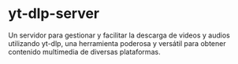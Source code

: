 # yt-dlp-server
Un servidor para gestionar y facilitar la descarga de videos y audios utilizando yt-dlp, una herramienta poderosa y versátil para obtener contenido multimedia de diversas plataformas.
